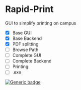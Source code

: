 # Rapid-Print
GUI to simplify printing on campus

- [x] Base GUI
- [x] Base Backend
- [x] PDF splitting
- [ ] Browse Path
- [ ] Complete GUI
- [ ] Complete Backend
- [ ] Printing
- [ ] .exe

[![Generic badge](https://img.shields.io/badge/Status:-In_Development-purple.svg)](https://shields.io/)
